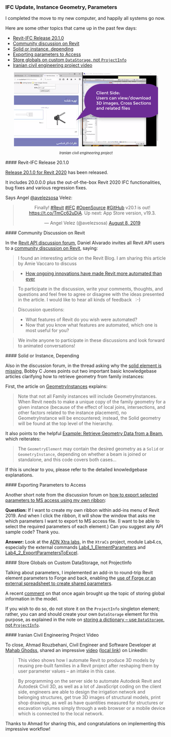 <head>
<meta http-equiv="Content-Type" content="text/html; charset=utf-8">
<link rel="stylesheet" type="text/css" href="bc.css">
<script src="https://cdn.rawgit.com/google/code-prettify/master/loader/run_prettify.js" type="text/javascript"></script>
</head>

<!---

- revit ifc update
  [Release 20.1.0 for Revit 2020](https://github.com/Autodesk/revit-ifc/releases/tag/IFC_v20.1.0)
  Angel Velez
  @avelezsosa
  Finally!  #Revit #IFC #OpenSource #GitHub v20.1 is out! (link: https://bit.ly/2GPRdwX) bit.ly/2GPRdwX.  Up next: App Store version, v19.3.

- Daniel Alvarado invites all Revit API users to
  a [Community Discussion on Revit](https://forums.autodesk.com/t5/revit-api-forum/community-discussion-revit/m-p/8962297)
  [How Ongoing Innovations Have Made Revit More Automated Than Ever](https://blogs.autodesk.com/revit/2019/08/12/how-ongoing-innovations-have-made-revit-more-automated-than-ever)

- [GeometryInstances](https://knowledge.autodesk.com/search-result/caas/CloudHelp/cloudhelp/2016/ENU/Revit-API/files/GUID-B4F83374-0DF6-4737-91EB-900E676E862B-htm.html)
  > Note that not all Family instances will include GeometryInstances. When Revit needs to make a unique copy of the family geometry for a given instance (because of the effect of local joins, intersections, and other factors related to the instance placement) no GeometryInstance will be encountered; instead the Solid geometry will be found at the top level of the hierarchy.
  and [Example: Retrieve Geometry Data from a Beam](https://knowledge.autodesk.com/search-result/caas/CloudHelp/cloudhelp/2016/ENU/Revit-API/files/GUID-F092BCCC-77E9-4DA9-9264-10F0DB354BF5-htm.html)
  > The GeometryElement may contain the desired geometry as a Solid or GeometryInstance depending on whether a beam is joined or standalone, and this code covers both cases.
  pointed out by Bobby C Jones in the discussion on
  [Solid element is missing](https://forums.autodesk.com/t5/revit-api-forum/solid-element-is-missing/m-p/8950786)

- export parameters to ms access
https://forums.autodesk.com/t5/revit-api-forum/how-to-export-selected-parameters-to-ms-access-using-my-own/m-p/8960356
How to export selected parameters to MS access using my own ribbon?
[Q] If I want to create my own ribbon within add-ins menu of revit 2019. And when I click the ribbon, it will show the window that asks me which parameters I want to export to MS access file. (I want to be able to select the required parameters of each element.) Can you suggest any api sample code? Thank you.
[A] Look at the ADN Xtra labs:
https://github.com/jeremytammik/AdnRevitApiLabsXtra
Look at the XtraCs project, module Lab4.cs, especially the external commands Lab4_1_ElementParameters and Lab4_2_ExportParametersToExcel.
https://thebuildingcoder.typepad.com/blog/2017/09/use-forge-or-spreadsheet-to-create-shared-parameters.html#comment-4568543582
[https://forums.autodesk.com/t5/revit-api-forum/getting-shared-type-parameters/m-p/8919695](Getting Shared Type Parameters)
https://thebuildingcoder.typepad.com/blog/2019/06/lookup-family-types-and-parameter-definition-names.html#comment-4531067073

Ahmad Rouzbehani shared on LinkedIn
Civil Engineer/Software Developer at [Mahab Ghodss](http://mahabghodss.net/ExternalSites/new/en/DefaultEN.aspx)
This video shows how I automate REVIT to produce 3D models by reusing pre-built families in a REVIT project after reshaping them by user parameter values- an intake in this case.
By programming on the server side to automate Autodesk Revit and Autodesk Civil 3D, as well as many JavaScript coding on the client side, engineers are able to design the irrigation network and belonging structures, get true 3D images of structural models, print shop drawings, as well as have quantities measured for structures or excavation volumes only through a web browser or a mobile device which is connected to the local network.
Thanks all the colleges who helped me in this project:
mozhgan hoseini,  Bijan Khatamipour, Arezoo Javadi,  Mina Birjandi, Enayatollah Farahani, saeid Zare, Jeremy Tammik
https://dms.licdn.com/playback/C4D05AQGxc2GCtF1W5A/5b63cbd0e027484da68e17ef5504d8ad/feedshare-mp4_3300-captions-thumbnails/1507940147251-drlcss?e=1565766000&v=beta&t=wrjeczTUvfw8Y-oamIE17J3GX_A9DU9iCAgsyHH9-GQ


<video tabindex="-1" id="vjs_video_3_html5_api" preload="auto" class="vjs-tech" poster="https://dms.licdn.com/video-thumbs/C4D05AQGxc2GCtF1W5A/16aa585a8da14797b1e8613c29a306e4/feedshare-videocover_high-captions-thumbnails/800x600-00001.jpg" src="https://dms.licdn.com/playback/C4D05AQGxc2GCtF1W5A/5b63cbd0e027484da68e17ef5504d8ad/feedshare-mp4_3300-captions-thumbnails/1507940147251-drlcss?e=1565766000&amp;v=beta&amp;t=wrjeczTUvfw8Y-oamIE17J3GX_A9DU9iCAgsyHH9-GQ" autoplay="autoplay"></video>


twitter:

 the #RevitAPI @AutodeskForge @AutodeskRevit #bim #DynamoBim #ForgeDevCon 

I completed the move to my new computer, and happily all systems go now.
Here are some other topics that came up in the past few days
&ndash; Revit-IFC Release 20.1.0
&ndash; Community discussion on Revit
&ndash; Solid or instance, depending
&ndash; Exporting parameters to Access
&ndash; Store globals on custom <code>DataStorage</code>, not <code>ProjectInfo</code>
&ndash; Iranian civil engineering project video...

linkedin:


#bim #DynamoBim #ForgeDevCon #Revit #API #IFC #SDK #AI #VisualStudio #Autodesk #AEC #adsk

the [Revit API discussion forum](http://forums.autodesk.com/t5/revit-api-forum/bd-p/160) thread

-->

### IFC Update, Instance Geometry, Parameters

I completed the move to my new computer, and happily all systems go now.

Here are some other topics that came up in the past few days:

- [Revit-IFC Release 20.1.0](#2)
- [Community discussion on Revit](#3)
- [Solid or instance, depending](#4)
- [Exporting parameters to Access](#5)
- [Store globals on custom `DataStorage`, not `ProjectInfo`](#6)
- [Iranian civil engineering project video](#7)

<center>
<img src="img/mahabghodss_video.png" alt="Mahab Ghodss civil engineering app" width="450">
<p style="font-size: 80%; font-style:italic">Iranian civil engineering project</p>
</center>

####<a name="2"></a> Revit-IFC Release 20.1.0 

[Release 20.1.0 for Revit 2020](https://github.com/Autodesk/revit-ifc/releases/tag/IFC_v20.1.0) has been released.

It includes 20.0.0.0 plus the out-of-the-box Revit 2020 IFC functionalities, bug fixes and various regression fixes.

Says Angel [@avelezsosa](https://twitter.com/avelezsosa) Velez:

<center>
<blockquote class="twitter-tweet"><p lang="en" dir="ltr">Finally! <a href="https://twitter.com/hashtag/Revit?src=hash&amp;ref_src=twsrc%5Etfw">#Revit</a> <a href="https://twitter.com/hashtag/IFC?src=hash&amp;ref_src=twsrc%5Etfw">#IFC</a> <a href="https://twitter.com/hashtag/OpenSource?src=hash&amp;ref_src=twsrc%5Etfw">#OpenSource</a> <a href="https://twitter.com/hashtag/GitHub?src=hash&amp;ref_src=twsrc%5Etfw">#GitHub</a> v20.1 is out! <a href="https://t.co/TmCc62uDjA">https://t.co/TmCc62uDjA</a>. Up next: App Store version, v19.3.</p>&mdash; Angel Velez (@avelezsosa) <a href="https://twitter.com/avelezsosa/status/1159476876538187777?ref_src=twsrc%5Etfw">August 8, 2019</a></blockquote> <script async src="https://platform.twitter.com/widgets.js" charset="utf-8"></script>
</center>


####<a name="3"></a> Community Discussion on Revit

In the [Revit API discussion forum](http://forums.autodesk.com/t5/revit-api-forum/bd-p/160),
Daniel Alvarado invites all Revit API users to
a [community discussion on Revit](https://forums.autodesk.com/t5/revit-api-forum/community-discussion-revit/m-p/8962297), saying:

> I found an interesting article on the Revit Blog.
I am sharing this article by Amie Vaccaro to discuss

> - [How ongoing innovations have made Revit more automated than ever](https://blogs.autodesk.com/revit/2019/08/12/how-ongoing-innovations-have-made-revit-more-automated-than-ever)

> To participate in the discussion, write your comments, thoughts, and questions and feel free to agree or disagree with the ideas presented in the article. I would like to hear all kinds of feedback &nbsp; :-)

> Discussion questions:

> - What features of Revit do you wish were automated?  
> - Now that you know what features are automated, which one is most useful for you?  

> We invite anyone to participate in these discussions and look forward to animated conversations! 

####<a name="4"></a> Solid or Instance, Depending

Also in the discussion forum, in the thread asking why
the [solid element is missing](https://forums.autodesk.com/t5/revit-api-forum/solid-element-is-missing/m-p/8950786),
Bobby C Jones points out two important basic knowledgebase articles clarifying how to retrieve geometry from family instances:

First, the article
on [GeometryInstances](https://knowledge.autodesk.com/search-result/caas/CloudHelp/cloudhelp/2016/ENU/Revit-API/files/GUID-B4F83374-0DF6-4737-91EB-900E676E862B-htm.html) explains:

  > Note that not all Family instances will include GeometryInstances.
  When Revit needs to make a unique copy of the family geometry for a given instance (because of the effect of local joins, intersections, and other factors related to the instance placement), no GeometryInstance will be encountered; instead, the Solid geometry will be found at the top level of the hierarchy.
  
  It also points to the helpful [Example: Retrieve Geometry Data from a Beam](https://knowledge.autodesk.com/search-result/caas/CloudHelp/cloudhelp/2016/ENU/Revit-API/files/GUID-F092BCCC-77E9-4DA9-9264-10F0DB354BF5-htm.html), which reiterates:
  
  > The `GeometryElement` may contain the desired geometry as a `Solid` or `GeometryInstance`, depending on whether a beam is joined or standalone, and this code covers both cases...

If this is unclear to you, please refer to the detailed knowledgebase explanations.

####<a name="5"></a> Exporting Parameters to Access

Another short note from the discussion forum
on [how to export selected parameters to MS access using my own ribbon](https://forums.autodesk.com/t5/revit-api-forum/how-to-export-selected-parameters-to-ms-access-using-my-own/m-p/8960356):

**Question:** If I want to create my own ribbon within add-ins menu of Revit 2019. And when I click the ribbon, it will show the window that asks me which parameters I want to export to MS access file. (I want to be able to select the required parameters of each element.) Can you suggest any API sample code? Thank you.

**Answer:** Look at the [ADN Xtra labs](https://github.com/jeremytammik/AdnRevitApiLabsXtra), 
in the `XtraCs` project, module Lab4.cs, especially the external
commands [Lab4_1_ElementParameters](https://github.com/jeremytammik/AdnRevitApiLabsXtra/blob/master/XtraCs/Labs4.cs#L45-L266)
and [Lab4_2_ExportParametersToExcel](https://github.com/jeremytammik/AdnRevitApiLabsXtra/blob/master/XtraCs/Labs4.cs#L268-L509).

####<a name="6"></a> Store Globals on Custom DataStorage, not ProjectInfo

Talking about parameters, I implemented an add-in to round-trip Revit element parameters to Forge and back, enabling
the [use of Forge or an external spreadsheet to create shared parameters](https://thebuildingcoder.typepad.com/blog/2017/09/use-forge-or-spreadsheet-to-create-shared-parameters.html).

A recent [comment](https://thebuildingcoder.typepad.com/blog/2017/09/use-forge-or-spreadsheet-to-create-shared-parameters.html#comment-4568543582) on that once again brought up the topic of storing global information in the model.

If you wish to do so, do not store it on the `ProjectInfo` singleton element; rather, you can and should create your own `DataStorage` element for this purpose, as explained in the note
on [storing a dictionary &ndash; use `DataStorage`, not `ProjectInfo`](https://thebuildingcoder.typepad.com/blog/2016/11/1500-posts-devday-and-storing-a-dictionary.html#5).

####<a name="7"></a> Iranian Civil Engineering Project Video

To close, Ahmad Rouzbehani, Civil Engineer and Software Developer at [Mahab Ghodss](http://mahabghodss.net/ExternalSites/new/en/DefaultEN.aspx),
shared an impressive [video](https://dms.licdn.com/playback/C4D05AQGxc2GCtF1W5A/5b63cbd0e027484da68e17ef5504d8ad/feedshare-mp4_3300-captions-thumbnails/1507940147251-drlcss?e=1565766000&v=beta&t=wrjeczTUvfw8Y-oamIE17J3GX_A9DU9iCAgsyHH9-GQ) ([local link](zip/mahabghodss_video.mp4)) on LinkedIn:

> This video shows how I automate Revit to produce 3D models by reusing pre-built families in a Revit project after reshaping them by user parameter values &ndash; an intake in this case.

> By programming on the server side to automate Autodesk Revit and Autodesk Civil 3D, as well as a lot of JavaScript coding on the client side, engineers are able to design the irrigation network and belonging structures, get true 3D images of structural models, print shop drawings, as well as have quantities measured for structures or excavation volumes simply through a web browser or a mobile device which is connected to the local network.

Thanks to Ahmad for sharing this, and congratulations on implementing this impressive workflow!

